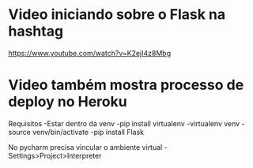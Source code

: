 # Video iniciando sobre o Flask na hashtag
https://www.youtube.com/watch?v=K2ejI4z8Mbg

# Video também mostra processo de deploy no Heroku

Requisitos
-Estar dentro da venv 
-pip install virtualenv
-virtualenv venv
-source venv/bin/activate
-pip install Flask

No pycharm precisa vincular o ambiente virtual
-Settings>Project>Interpreter

